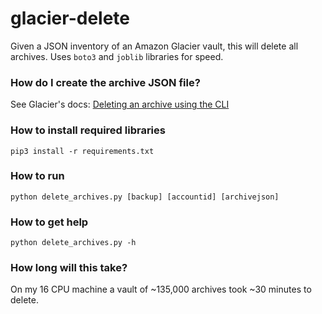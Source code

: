 # glacier-delete
Given a JSON inventory of an Amazon Glacier vault, this will delete all archives. Uses `boto3` and `joblib` libraries for speed.

### How do I create the archive JSON file? 
See Glacier's docs: [Deleting an archive using the CLI](https://docs.aws.amazon.com/amazonglacier/latest/dev/deleting-an-archive-using-cli.html)

### How to install required libraries
`pip3 install -r requirements.txt`

### How to run
`python delete_archives.py [backup] [accountid] [archivejson]`

### How to get help
`python delete_archives.py -h`

### How long will this take?
On my 16 CPU machine a vault of ~135,000 archives took ~30 minutes to delete.

